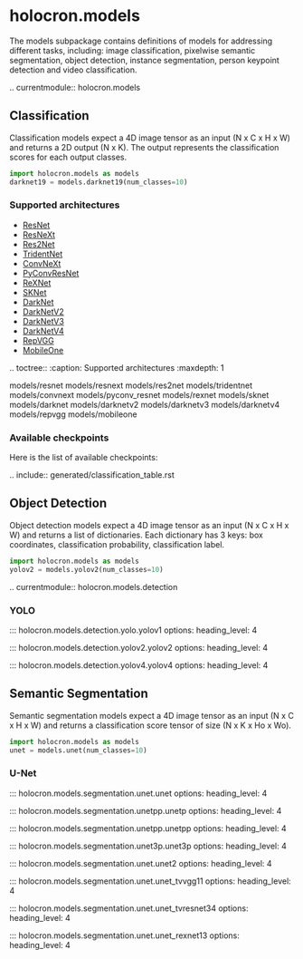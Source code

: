 # holocron.models

The models subpackage contains definitions of models for addressing
different tasks, including: image classification, pixelwise semantic
segmentation, object detection, instance segmentation, person
keypoint detection and video classification.


.. currentmodule:: holocron.models

## Classification

Classification models expect a 4D image tensor as an input (N x C x H x W) and returns a 2D output (N x K).
The output represents the classification scores for each output classes.

```python
import holocron.models as models
darknet19 = models.darknet19(num_classes=10)
```

### Supported architectures
* [ResNet](./classification/resnet.md)
* [ResNeXt](./classification/resnext.md)
* [Res2Net](./classification/res2net.md)
* [TridentNet](./classification/tridentnet.md)
* [ConvNeXt](./classification/convnext.md)
* [PyConvResNet](./classification/pyconv_resnet.md)
* [ReXNet](./classification/rexnet.md)
* [SKNet](./classification/sknet.md)
* [DarkNet](./classification/darknet.md)
* [DarkNetV2](./classification/darknetv2.md)
* [DarkNetV3](./classification/darknetv3.md)
* [DarkNetV4](./classification/darknetv4.md)
* [RepVGG](./classification/repvgg.md)
* [MobileOne](./classification/mobileone.md)

.. toctree::
  :caption: Supported architectures
  :maxdepth: 1

  models/resnet
  models/resnext
  models/res2net
  models/tridentnet
  models/convnext
  models/pyconv_resnet
  models/rexnet
  models/sknet
  models/darknet
  models/darknetv2
  models/darknetv3
  models/darknetv4
  models/repvgg
  models/mobileone

### Available checkpoints

Here is the list of available checkpoints:

.. include:: generated/classification_table.rst


## Object Detection

Object detection models expect a 4D image tensor as an input (N x C x H x W) and returns a list of dictionaries.
Each dictionary has 3 keys: box coordinates, classification probability, classification label.

```python
import holocron.models as models
yolov2 = models.yolov2(num_classes=10)
```

.. currentmodule:: holocron.models.detection

### YOLO

::: holocron.models.detection.yolo.yolov1
    options:
        heading_level: 4

::: holocron.models.detection.yolov2.yolov2
    options:
        heading_level: 4

::: holocron.models.detection.yolov4.yolov4
    options:
        heading_level: 4


## Semantic Segmentation

Semantic segmentation models expect a 4D image tensor as an input (N x C x H x W) and returns a classification score
tensor of size (N x K x Ho x Wo).

```python
import holocron.models as models
unet = models.unet(num_classes=10)
```

### U-Net

::: holocron.models.segmentation.unet.unet
    options:
        heading_level: 4

::: holocron.models.segmentation.unetpp.unetp
    options:
        heading_level: 4

::: holocron.models.segmentation.unetpp.unetpp
    options:
        heading_level: 4

::: holocron.models.segmentation.unet3p.unet3p
    options:
        heading_level: 4

::: holocron.models.segmentation.unet.unet2
    options:
        heading_level: 4

::: holocron.models.segmentation.unet.unet_tvvgg11
    options:
        heading_level: 4

::: holocron.models.segmentation.unet.unet_tvresnet34
    options:
        heading_level: 4

::: holocron.models.segmentation.unet.unet_rexnet13
    options:
        heading_level: 4
